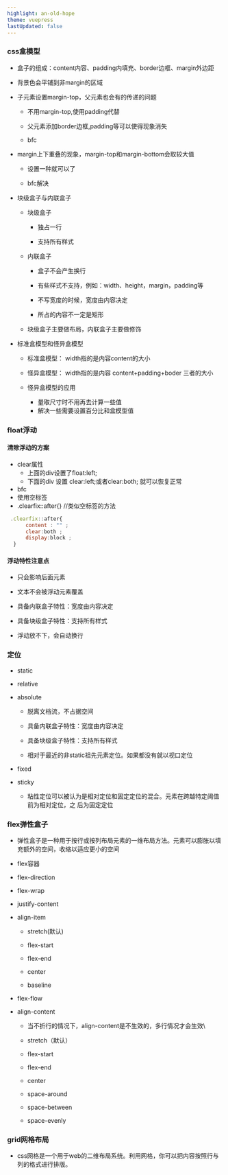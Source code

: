 ```yaml
---
highlight: an-old-hope
theme: vuepress
lastUpdated: false
---
```

### css盒模型

-   盒子的组成：content内容、padding内填充、border边框、margin外边距
-   背景色会平铺到非margin的区域

-   子元素设置margin-top，父元素也会有的传递的问题
    -   不用margin-top,使用padding代替

    -   父元素添加border边框,padding等可以使得现象消失

    -   bfc

-  margin上下重叠的现象，margin-top和margin-bottom会取较大值
    -   设置一种就可以了

    -   bfc解决

- 块级盒子与内联盒子
    -  块级盒子
        -   独占一行

        -   支持所有样式
     - 内联盒子
         -   盒子不会产生换行

         -   有些样式不支持，例如：width、height，margin，padding等

         -  不写宽度的时候，宽度由内容决定

         -   所占的内容不一定是矩形
     - 块级盒子主要做布局，内联盒子主要做修饰

- 标准盒模型和怪异盒模型
    -  标准盒模型： width指的是内容content的大小
    -  怪异盒模型： width指的是内容 content+padding+boder 三者的大小

    -   怪异盒模型的应用
        - 量取尺寸时不用再去计算一些值
        - 解决一些需要设置百分比和盒模型值
### float浮动
#### 清除浮动的方案
- clear属性
    - 上面的div设置了float:left;
    - 下面的div 设置 clear:left;或者clear:both; 就可以恢复正常
- bfc
- 使用空标签
- .clearfix::after{}    //类似空标签的方法

```js
 .clearfix::after{
      content : "" ;
      clear:both ;
      display:block ;
  }
```
#### 浮动特性注意点
-   只会影响后面元素

-   文本不会被浮动元素覆盖

-   具备内联盒子特性：宽度由内容决定

-   具备块级盒子特性：支持所有样式

-   浮动放不下，会自动换行
### 定位

-   static

-   relative

-   absolute

    -   脱离文档流，不占据空间


    -   具备内联盒子特性：宽度由内容决定


    -   具备块级盒子特性：支持所有样式


    -   相对于最近的非static祖先元素定位。如果都没有就以视口定位
    
-   fixed


-   sticky


    -   粘性定位可以被认为是相对定位和固定定位的混合。元素在跨越特定阈值前为相对定位，之 后为固定定位


### flex弹性盒子
- 弹性盒子是一种用于按行或按列布局元素的一维布局方法。元素可以膨胀以填充额外的空间，收缩以适应更小的空间
- flex容器
-   flex-direction


-   flex-wrap


-   justify-content


-   align-item


    -   stretch(默认)


    -   flex-start


    -   flex-end


    -   center


    -   baseline


-   flex-flow


-   align-content


    -   当不折行的情况下，align-content是不生效的，多行情况才会生效\


    -   stretch（默认）


    -   flex-start


    -   flex-end


    -   center


    -   space-around


    -   space-between


    -   space-evenly

### grid网格布局


 -   css网格是一个用于web的二维布局系统。利用网格，你可以把内容按照行与列的格式进行排版。

